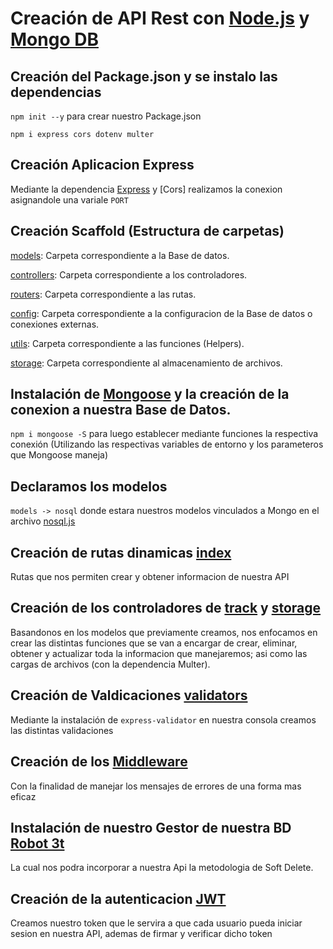 # Creación de API Rest con [Node.js](https://nodejs.org/es/) y [Mongo DB](https://www.mongodb.com/)

## Creación del Package.json y se instalo las dependencias

`npm init --y` para crear nuestro Package.json

`npm i express cors dotenv multer`

## Creación Aplicacion Express

Mediante la dependencia [Express](http://expressjs.com/) y [Cors] realizamos la conexion asignandole una variale `PORT`

## Creación Scaffold (Estructura de carpetas)

[models](https://github.com/kvto/API/tree/main/models): Carpeta correspondiente a la Base de datos.

[controllers](https://github.com/kvto/API/tree/main/controllers): Carpeta correspondiente a los controladores.

[routers](https://github.com/kvto/API/tree/main/routes): Carpeta correspondiente a las rutas.

[config](https://github.com/kvto/API/tree/main/config): Carpeta correspondiente a la configuracion de la Base de datos o conexiones externas.

[utils](https://github.com/kvto/API/tree/main/utils): Carpeta correspondiente a las funciones (Helpers).

[storage](https://github.com/kvto/API/tree/main/storage): Carpeta correspondiente al almacenamiento de archivos.

## Instalación de [Mongoose](https://mongoosejs.com/) y la creación de la conexion a nuestra Base de Datos.

`npm i mongoose -S` para luego establecer mediante funciones la respectiva conexión (Utilizando las respectivas variables de entorno y los parameteros que Mongoose maneja)

## Declaramos los modelos 

`models -> nosql` donde estara nuestros modelos vinculados a Mongo en el archivo [nosql.js](https://github.com/kvto/API/tree/main/models/nosql)

## Creación de rutas dinamicas [index](https://github.com/kvto/API/blob/main/routes/index.js)

Rutas que nos permiten crear y obtener informacion de nuestra API

## Creación de los controladores de [track](https://github.com/kvto/API/blob/main/controllers/tracks.js) y [storage](https://github.com/kvto/API/blob/main/controllers/storage.js)

Basandonos en los modelos que previamente creamos, nos enfocamos en crear las distintas funciones que se van a encargar de crear, eliminar, obtener y actualizar toda la informacion que manejaremos; asi como las cargas de archivos (con la dependencia Multer).

## Creación de Valdicaciones [validators](https://github.com/kvto/API/blob/main/validators/tracks.js)

Mediante la instalación de `express-validator` en nuestra consola creamos las distintas validaciones 

## Creación de los [Middleware](https://github.com/kvto/API/tree/main/middleware)

Con la finalidad de manejar los mensajes de errores de una forma mas eficaz

## Instalación de nuestro Gestor de nuestra BD [Robot 3t](https://robo-3t.software.informer.com/1.4/)

La cual nos podra incorporar a nuestra Api la metodologia de Soft Delete.

## Creación de la autenticacion [JWT](https://jwt.io/)

Creamos nuestro token que le servira a que cada usuario pueda iniciar sesion en nuestra API, ademas de firmar y verificar dicho token
